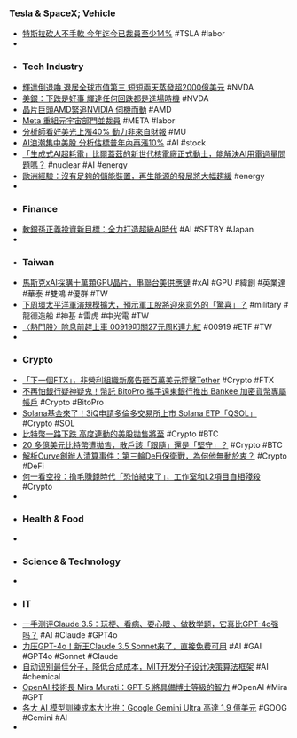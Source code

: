 ### Tesla & SpaceX; Vehicle
- [特斯拉砍人不手軟 今年迄今已裁員至少14%](https://news.cnyes.com/news/id/5610649) #TSLA #labor
-
- ### Tech Industry
- [輝達倒退嚕 退居全球市值第三 短短兩天蒸發超2000億美元](https://m.cnyes.com/news/id/5610643) #NVDA
- [美銀：下跌是好事 輝達任何回跌都是進場時機](https://news.cnyes.com/news/id/5610360) #NVDA
- [晶片巨頭AMD緊追NVIDIA 伺機而動](https://news.cnyes.com/news/id/5609819) #AMD
- [Meta 重組元宇宙部門並裁員](https://technews.tw/2024/06/22/meta-reality-labs-reorganization/) #META #labor
- [分析師看好美光上漲40% 動力非來自財報](https://news.cnyes.com/news/id/5610646) #MU
- [AI浪潮集中美股 分析估標普年內再漲10%](https://news.cnyes.com/news/id/5610648) #AI #stock
- [「生成式AI超耗電」比爾蓋茲的新世代核電廠正式動土，能解決AI用電過量問題嗎？](https://dq.yam.com/post/16131) #nuclear #AI #energy
- [歐洲經驗：沒有足夠的儲能裝置，再生能源的發展將大幅趨緩](https://uanalyze.com.tw/articles/124445496) #energy
-
- ### Finance
- [軟銀孫正義投資新目標：全力打造超級AI時代](https://news.cnyes.com/news/id/5610194) #AI #SFTBY #Japan
-
- ### Taiwan
- [馬斯克xAI採購十萬顆GPU晶片，串聯台美供應鏈](https://uanalyze.com.tw/articles/223555495) #xAI #GPU #緯創 #英業達 #華泰 #雙鴻 #優群 #TW
- [下周環太平洋軍演規模擴大，預示軍工股將迎來意外的「驚喜」？](https://news.cnyes.com/news/id/5609910) #military #龍德造船 #神基 #雷虎 #中光電 #TW
- [〈熱門股〉除息前趕上車 00919叩關27元周K連九紅](https://news.cnyes.com/news/id/5610630) #00919 #ETF #TW
-
- ### Crypto
- [「下一個FTX」，非營利組織新廣告砸百萬美元抨擊Tether](https://abmedia.io/nonprofit-criticizes-tether-in-multimillion-dollar-ad) #Crypto #FTX
- [不再怕銀行疑神疑鬼！幣託 BitoPro 攜手遠東銀行推出 Bankee 加密貨幣專屬帳戶](https://abmedia.io/bitopro-bankee-card) #Crypto #BitoPro
- [Solana基金來了！3iQ申請多倫多交易所上市 Solana ETP「QSOL」](https://www.blocktempo.com/3iq-applies-to-launch-solana-fund-qsol-on-the-tsx/) #Crypto #SOL
- [比特幣一路下跌 高度連動的美股拋售將至](https://news.cnyes.com/news/id/5610174) #Crypto #BTC
- [20 多億美元比特幣遭拋售，散戶該「跟隨」還是「堅守」？](https://blockcast.it/2024/06/22/whats-next-for-bitcoin-after-20billion-selloff/) #Crypto #BTC
- [解析Curve創辦人清算事件：第三輪DeFi保衛戰，為何他無動於衷？](https://www.blocktempo.com/analyzing-the-liquidation-incident-of-the-founder-of-curve-why-did-he-remain-indifferent/) #Crypto #DeFi
- [何一看空投：撸毛賺錢時代「恐怕結束了」，工作室和L2項目自相殘殺](https://www.blocktempo.com/binance-yi-he-reviews-the-crypto-market/) #Crypto
-
- ### Health & Food
-
- ### Science & Technology
-
- ### IT
- [一手测评Claude 3.5：玩梗、看病、耍心眼 、做数学题，它真比GPT-4o强吗？](https://www.jiqizhixin.com/articles/2024-06-21-10) #AI #Claude #GPT4o
- [力压GPT-4o！新王Claude 3.5 Sonnet来了，直接免费可用](https://www.jiqizhixin.com/articles/2024-06-21-4) #AI #GAI #GPT4o #Sonnet #Claude
- [自动识别最佳分子，降低合成成本，MIT开发分子设计决策算法框架](https://www.jiqizhixin.com/articles/2024-06-21-12) #AI #chemical
- [OpenAI 技術長 Mira Murati：GPT-5 將具備博士等級的智力](https://www.inside.com.tw/article/35392-openai-gpt-5-phd-intelligence) #OpenAI #Mira #GPT
- [各大 AI 模型訓練成本大比拚：Google Gemini Ultra 高達 1.9 億美元](https://www.techbang.com/posts/115945-ai-google-gemini-ultra-19) #GOOG #Gemini #AI
-